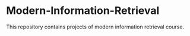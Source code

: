 # Modern-Information-Retrieval
This repository contains projects of modern information retrieval course.
